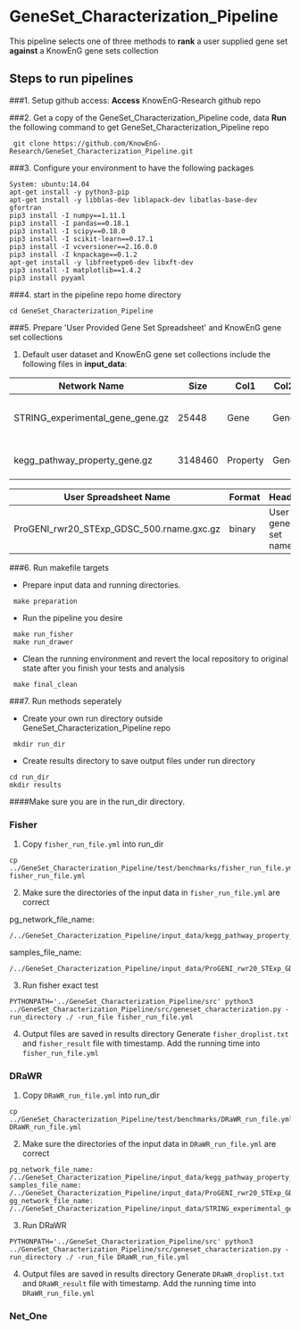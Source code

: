 # GeneSet_Characterization_Pipeline
This pipeline selects one of three methods to **rank** a user supplied gene set **against** a KnowEnG gene sets collection

## Steps to run pipelines
###1. Setup github access:
__Access__ KnowEnG-Research github repo

###2. Get a copy of the GeneSet_Characterization_Pipeline code, data
__Run__ the following command to get GeneSet_Characterization_Pipeline repo
```
 git clone https://github.com/KnowEnG-Research/GeneSet_Characterization_Pipeline.git
```
 
###3. Configure your environment to have the following packages
  ```
 System: ubuntu:14.04
 apt-get install -y python3-pip
 apt-get install -y libblas-dev liblapack-dev libatlas-base-dev gfortran
 pip3 install -I numpy==1.11.1
 pip3 install -I pandas==0.18.1 
 pip3 install -I scipy==0.18.0
 pip3 install -I scikit-learn==0.17.1
 pip3 install -I vcversioner==2.16.0.0
 pip3 install -I knpackage==0.1.2
 apt-get install -y libfreetype6-dev libxft-dev 
 pip3 install -I matplotlib==1.4.2
 pip3 install pyyaml
```

###4. start in the pipeline repo home directory

```
cd GeneSet_Characterization_Pipeline
```

###5. Prepare 'User Provided Gene Set Spreadsheet' and KnowEnG gene set collections
1. Default user dataset and KnowEnG gene set collections include the following files in __input_data__:

Network Name|Size| Col1  | Col2 | Col3| Col4| Description |
| --------------------------------| ------- | -------- | ------- | ------ | ------------ | -------------------------------------- |
STRING_experimental_gene_gene.gz| 25448| Gene  | Gene | Weight | Network Name | Significant protein interaction dataset|
kegg_pathway_property_gene.gz| 3148460 | Property | Gene | Weight | Property Name| Pathway propery dataset |
 
User Spreadsheet Name| Format  | Header | Index | Description |
| ---------------------------------------- | ------- | ------------------- | ----- | ----------------- |
| ProGENI_rwr20_STExp_GDSC_500.rname.gxc.gz| binary  | User gene set names | Gene  | User spread sheet |
 
###6. Run makefile targets
  * Prepare input data and running directories. 
 ```
  make preparation
 ```
 
  * Run the pipeline you desire
 ```
  make run_fisher
  make run_drawer
 ```
 
  * Clean the running environment and revert the local repository to original state after you finish your tests and analysis
 ```
  make final_clean 
 ```
 

###7. Run methods seperately

* Create your own run directory outside GeneSet_Characterization_Pipeline repo
```
 mkdir run_dir
```

* Create results directory to save output files under run directory
```
cd run_dir
mkdir results
```
####Make sure you are in the run_dir directory.

### Fisher
  1. Copy `fisher_run_file.yml` into run_dir
  ```
  cp ../GeneSet_Characterization_Pipeline/test/benchmarks/fisher_run_file.yml fisher_run_file.yml
  ```
  2. Make sure the directories of the input data in `fisher_run_file.yml` are correct
  
  pg_network_file_name:
  ```
/../GeneSet_Characterization_Pipeline/input_data/kegg_pathway_property_gene
  ```
  samples_file_name:
  ```
/../GeneSet_Characterization_Pipeline/input_data/ProGENI_rwr20_STExp_GDSC_500.rname.gxc
  ```
  3. Run fisher exact test
  ```
  PYTHONPATH='../GeneSet_Characterization_Pipeline/src' python3 ../GeneSet_Characterization_Pipeline/src/geneset_characterization.py -run_directory ./ -run_file fisher_run_file.yml
  ```
  4. Output files are saved in results directory
  Generate `fisher_droplist.txt` and `fisher_result` file with timestamp. Add the running time into `fisher_run_file.yml`

### DRaWR 
  1. Copy `DRaWR_run_file.yml` into run_dir
  ```
  cp ../GeneSet_Characterization_Pipeline/test/benchmarks/DRaWR_run_file.yml DRaWR_run_file.yml
  ```
  2. Make sure the directories of the input data in `DRaWR_run_file.yml` are correct
  ```
  pg_network_file_name: /../GeneSet_Characterization_Pipeline/input_data/kegg_pathway_property_gene
  samples_file_name: /../GeneSet_Characterization_Pipeline/input_data/ProGENI_rwr20_STExp_GDSC_500.rname.gxc
  gg_network_file_name: /../GeneSet_Characterization_Pipeline/input_data/STRING_experimental_gene_gene
  ```
  3. Run DRaWR
  ```
  PYTHONPATH='../GeneSet_Characterization_Pipeline/src' python3 ../GeneSet_Characterization_Pipeline/src/geneset_characterization.py -run_directory ./ -run_file DRaWR_run_file.yml
  ```
  4. Output files are saved in results directory
  Generate `DRaWR_droplist.txt` and `DRaWR_result` file with timestamp. Add the running time into `DRaWR_run_file.yml`

### Net_One
